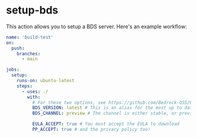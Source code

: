 # setup-bds

This action allows you to setup a BDS server. Here's an example workflow:

```yml
name: 'build-test'
on:
  push:
    branches:
      - main

jobs:
  setup:
    runs-on: ubuntu-latest
    steps:
      - uses: ./
        with:
          # For these two options, see https://github.com/Bedrock-OSS/BDS-Versions/blob/main/versions.json
          BDS_VERSION: latest # This is an alias for the most up to date version, you can use exact versions
          BDS_CHANNEL: preview # The channel is either stable, or preview

          EULA_ACCEPT: true # You must accept the EULA to download
          PP_ACCEPT: true # and the privacy policy too!
```
